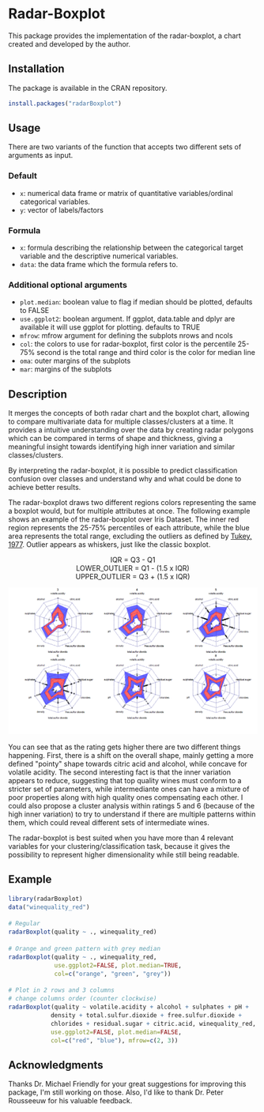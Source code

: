 # Radar-Boxplot

This package provides the implementation of the radar-boxplot, a chart created and developed by the author.

## Installation

The package is available in the CRAN repository.

```r
install.packages("radarBoxplot")
```

## Usage

There are two variants of the function that accepts two different sets of arguments as input. 

### Default
 - `x`: numerical data frame or matrix of quantitative variables/ordinal categorical variables.
 - `y`: vector of labels/factors 

### Formula
 - `x`: formula describing the relationship between the categorical target variable and the descriptive numerical variables.
 - `data`: the data frame which the formula refers to.
 
### Additional optional arguments
 - `plot.median`: boolean value to flag if median should be plotted, defaults to FALSE
 - `use.ggplot2`: boolean argument. If ggplot, data.table and dplyr are available it will use ggplot for plotting. defaults to TRUE
 - `mfrow`: mfrow argument for defining the subplots nrows and ncols
 - `col`: the colors to use for radar-boxplot, first color is the percentile 25-75% second is the total range and third color is the color for median line
 - `oma`: outer margins of the subplots
 - `mar`: margins of the subplots

## Description

It merges the concepts of both radar chart and the boxplot chart, allowing to compare multivariate data for multiple classes/clusters at a time. It provides a intuitive understanding over the data by creating radar polygons which can be compared in terms of shape and thickness, giving a meaningful insight towards identifying high inner variation and similar classes/clusters.

By interpreting the radar-boxplot, it is possible to predict classification confusion over classes and understand why and what could be done to achieve better results.

The radar-boxplot draws two different regions colors representing the same a boxplot would, but for multiple attributes at once. The following example shows an example of the radar-boxplot over Iris Dataset. The inner red region represents the 25-75% percentiles of each attribute, while the blue area represents the total range, excluding the outliers as defined by [Tukey, 1977](https://amstat.tandfonline.com/doi/abs/10.1080/00031305.1978.10479236). Outlier appears as whiskers, just like the classic boxplot.

<p align="center">
IQR = Q3 - Q1
<br/>
LOWER_OUTLIER = Q1 - (1.5 x IQR)
<br/>
UPPER_OUTLIER = Q3 + (1.5 x IQR)
</p>

![Radar-boxplot example with red wine quality dataset](https://github.com/caiohamamura/radarBoxplot-R/blob/master/man/figures/Example.png?raw=true)

You can see that as the rating gets higher there are two different things happening. First, there is a shift on the overall shape, mainly getting a more defined "pointy" shape towards citric acid and alcohol, while concave for volatile acidity. The second interesting fact is that the inner variation appears to reduce, suggesting that top quality wines must conform to a stricter set of parameters, while intermediante ones can have a mixture of poor properties along with high quality ones compensating each other. I could also propose a cluster analysis within ratings 5 and 6 (because of the high inner variation) to try to understand if there are multiple patterns within them, which could reveal different sets of intermediate wines.

The radar-boxplot is best suited when you have more than 4 relevant variables for your clustering/classification task, because it gives the possibility to represent higher dimensionality while still being readable.


## Example

```r
library(radarBoxplot)
data("winequality_red")

# Regular
radarBoxplot(quality ~ ., winequality_red)

# Orange and green pattern with grey median
radarBoxplot(quality ~ ., winequality_red,
             use.ggplot2=FALSE, plot.median=TRUE,
             col=c("orange", "green", "grey"))

# Plot in 2 rows and 3 columns
# change columns order (counter clockwise)
radarBoxplot(quality ~ volatile.acidity + alcohol + sulphates + pH +
            density + total.sulfur.dioxide + free.sulfur.dioxide +
            chlorides + residual.sugar + citric.acid, winequality_red,
            use.ggplot2=FALSE, plot.median=FALSE,
            col=c("red", "blue"), mfrow=c(2, 3))

```

## Acknowledgments

Thanks Dr. Michael Friendly for your great suggestions for improving this package, I'm still working on those. Also, I'd like to thank Dr. Peter Rousseeuw for his valuable feedback.
